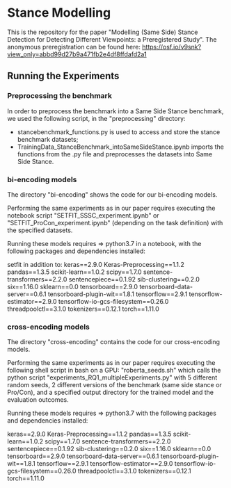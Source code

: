 # Stance Modelling

This is the repository for the paper "Modelling (Same Side) Stance Detection for Detecting Different Viewpoints:
a Preregistered Study". The anonymous preregistration can be found here: https://osf.io/v9snk?view_only=abbd99d27b9a471fb2e4df8ffdafd2a1

## Running the Experiments

### Preprocessing the benchmark 
In order to preprocess the benchmark into a Same Side Stance benchmark, we used the following script, in the "preprocessing" directory:
* stancebenchmark_functions.py is used to access and store the stance benchmark datasets;
* TrainingData_StanceBenchmark_intoSameSideStance.ipynb imports the functions from the .py file and preprocesses the datasets into Same Side Stance.

### bi-encoding models
The directory "bi-encoding" shows the code for our bi-encoding models.

Performing the same experiments as in our paper requires executing the notebook script "SETFIT_SSSC_experiment.ipynb" or "SETFIT_ProCon_experiment.ipynb" (depending on the task definition) with the specified datasets.

Running these models requires => python3.7 in a notebook, with the following packages and dependencies installed:

setfit
in addition to:
keras==2.9.0
Keras-Preprocessing==1.1.2
pandas==1.3.5
scikit-learn==1.0.2
scipy==1.7.0
sentence-transformers==2.2.0
sentencepiece==0.1.92
sib-clustering==0.2.0
six==1.16.0
sklearn==0.0
tensorboard==2.9.0
tensorboard-data-server==0.6.1
tensorboard-plugin-wit==1.8.1
tensorflow==2.9.1
tensorflow-estimator==2.9.0
tensorflow-io-gcs-filesystem==0.26.0
threadpoolctl==3.1.0
tokenizers==0.12.1
torch==1.11.0


### cross-encoding models
The directory "cross-encoding" contains the code for our cross-encoding models.

Performing the same experiments as in our paper requires executing the following shell script in bash on a GPU: "roberta_seeds.sh"
which calls the python script "experiments_RQ1_multipleExperiments.py" with 5 different random seeds, 2 different versions of the benchmark (same side stance or Pro/Con), and a specified output directory for the trained model and the evaluation outcomes. 

Running these models requires => python3.7 with the following packages and dependencies installed:

keras==2.9.0
Keras-Preprocessing==1.1.2
pandas==1.3.5
scikit-learn==1.0.2
scipy==1.7.0
sentence-transformers==2.2.0
sentencepiece==0.1.92
sib-clustering==0.2.0
six==1.16.0
sklearn==0.0
tensorboard==2.9.0
tensorboard-data-server==0.6.1
tensorboard-plugin-wit==1.8.1
tensorflow==2.9.1
tensorflow-estimator==2.9.0
tensorflow-io-gcs-filesystem==0.26.0
threadpoolctl==3.1.0
tokenizers==0.12.1
torch==1.11.0


